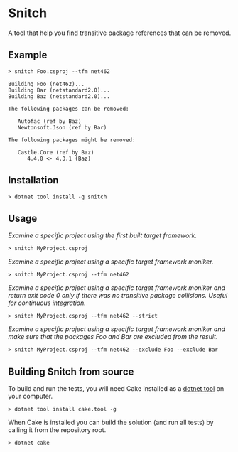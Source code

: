 # Snitch

A tool that help you find transitive package references that can be removed.

## Example

```
> snitch Foo.csproj --tfm net462

Building Foo (net462)...
Building Bar (netstandard2.0)...
Building Baz (netstandard2.0)...

The following packages can be removed:

   Autofac (ref by Baz)
   Newtonsoft.Json (ref by Bar)

The following packages might be removed:

   Castle.Core (ref by Baz)
      4.4.0 <- 4.3.1 (Baz)
```

## Installation

```
> dotnet tool install -g snitch
```

## Usage

_Examine a specific project using the first built 
target framework._

```
> snitch MyProject.csproj
```

_Examine a specific project using a specific
target framework moniker._

```
> snitch MyProject.csproj --tfm net462
```

_Examine a specific project using a specific target framework moniker
and return exit code 0 only if there was no transitive package collisions.
Useful for continuous integration._

```
> snitch MyProject.csproj --tfm net462 --strict
```

_Examine a specific project using a specific target framework moniker
and make sure that the packages Foo and Bar are excluded from the result._

```
> snitch MyProject.csproj --tfm net462 --exclude Foo --exclude Bar
```

## Building Snitch from source

To build and run the tests, you will need Cake installed as a 
[dotnet tool](https://docs.microsoft.com/en-us/dotnet/core/tools/global-tools)
on your computer.

```
> dotnet tool install cake.tool -g
```

When Cake is installed you can build the solution (and run all tests) by
calling it from the repository root.

```
> dotnet cake
```



